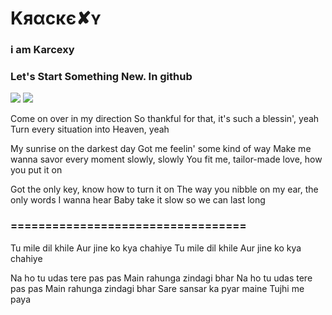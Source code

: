 # Kяαϲκє✘ʏ
### i am Karcexy 
### Let's Start Something New. In github

<a href="https://t.me/karcexy"><img src="https://img.shields.io/badge/TG-karcexy-pink.svg?logo=Telegram"></a>
<a href="https://t.me/marshmellochat"><img src="https://img.shields.io/badge/Join-Telegram%20Group-pink.svg?logo=telegram"></a>

Come on over in my direction
So thankful for that, it's such a blessin', yeah
Turn every situation into Heaven, yeah

My sunrise on the darkest day
Got me feelin' some kind of way
Make me wanna savor every moment slowly, slowly
You fit me, tailor-made love, how you put it on

Got the only key, know how to turn it on
The way you nibble on my ear, the only words I wanna hear
Baby take it slow so we can last long

### ==================================

Tu mile dil khile
Aur jine ko kya chahiye
Tu mile dil khile
Aur jine ko kya chahiye


Na ho tu udas tere pas pas
Main rahunga zindagi bhar
Na ho tu udas tere pas pas
Main rahunga zindagi bhar
Sare sansar ka pyar maine
Tujhi me paya 



<!--
**karcexy/karcexy** is a ✨ _special_ ✨ repository because its `README.md` (this file) appears on your GitHub profile.

Here are some ideas to get you started:

- 🔭 I’m currently working on ...
- 🌱 I’m currently learning ...
- 👯 I’m looking to collaborate on ...
- 🤔 I’m looking for help with ...
- 💬 Ask me about ...
- 📫 How to reach me: ...
- 😄 Pronouns: ...
- ⚡ Fun fact: ...
-->
